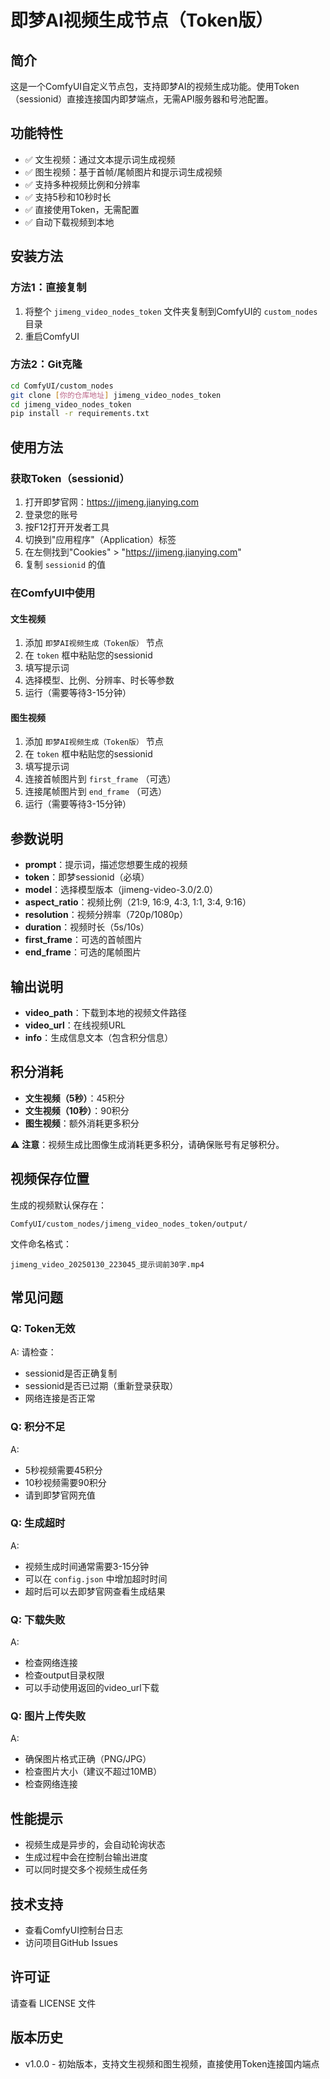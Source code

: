 # 即梦AI视频生成节点（Token版）

## 简介
这是一个ComfyUI自定义节点包，支持即梦AI的视频生成功能。使用Token（sessionid）直接连接国内即梦端点，无需API服务器和号池配置。

## 功能特性
- ✅ 文生视频：通过文本提示词生成视频
- ✅ 图生视频：基于首帧/尾帧图片和提示词生成视频
- ✅ 支持多种视频比例和分辨率
- ✅ 支持5秒和10秒时长
- ✅ 直接使用Token，无需配置
- ✅ 自动下载视频到本地

## 安装方法

### 方法1：直接复制
1. 将整个 `jimeng_video_nodes_token` 文件夹复制到ComfyUI的 `custom_nodes` 目录
2. 重启ComfyUI

### 方法2：Git克隆
```bash
cd ComfyUI/custom_nodes
git clone [你的仓库地址] jimeng_video_nodes_token
cd jimeng_video_nodes_token
pip install -r requirements.txt
```

## 使用方法

### 获取Token（sessionid）
1. 打开即梦官网：https://jimeng.jianying.com
2. 登录您的账号
3. 按F12打开开发者工具
4. 切换到"应用程序"（Application）标签
5. 在左侧找到"Cookies" > "https://jimeng.jianying.com"
6. 复制 `sessionid` 的值

### 在ComfyUI中使用

#### 文生视频
1. 添加 `即梦AI视频生成（Token版）` 节点
2. 在 `token` 框中粘贴您的sessionid
3. 填写提示词
4. 选择模型、比例、分辨率、时长等参数
5. 运行（需要等待3-15分钟）

#### 图生视频
1. 添加 `即梦AI视频生成（Token版）` 节点
2. 在 `token` 框中粘贴您的sessionid
3. 填写提示词
4. 连接首帧图片到 `first_frame` （可选）
5. 连接尾帧图片到 `end_frame` （可选）
6. 运行（需要等待3-15分钟）

## 参数说明

- **prompt**：提示词，描述您想要生成的视频
- **token**：即梦sessionid（必填）
- **model**：选择模型版本（jimeng-video-3.0/2.0）
- **aspect_ratio**：视频比例（21:9, 16:9, 4:3, 1:1, 3:4, 9:16）
- **resolution**：视频分辨率（720p/1080p）
- **duration**：视频时长（5s/10s）
- **first_frame**：可选的首帧图片
- **end_frame**：可选的尾帧图片

## 输出说明

- **video_path**：下载到本地的视频文件路径
- **video_url**：在线视频URL
- **info**：生成信息文本（包含积分信息）

## 积分消耗

- **文生视频（5秒）**：45积分
- **文生视频（10秒）**：90积分
- **图生视频**：额外消耗更多积分

⚠️ **注意**：视频生成比图像生成消耗更多积分，请确保账号有足够积分。

## 视频保存位置
生成的视频默认保存在：
```
ComfyUI/custom_nodes/jimeng_video_nodes_token/output/
```

文件命名格式：
```
jimeng_video_20250130_223045_提示词前30字.mp4
```

## 常见问题

### Q: Token无效
A: 请检查：
- sessionid是否正确复制
- sessionid是否已过期（重新登录获取）
- 网络连接是否正常

### Q: 积分不足
A: 
- 5秒视频需要45积分
- 10秒视频需要90积分
- 请到即梦官网充值

### Q: 生成超时
A: 
- 视频生成时间通常需要3-15分钟
- 可以在 `config.json` 中增加超时时间
- 超时后可以去即梦官网查看生成结果

### Q: 下载失败
A: 
- 检查网络连接
- 检查output目录权限
- 可以手动使用返回的video_url下载

### Q: 图片上传失败
A: 
- 确保图片格式正确（PNG/JPG）
- 检查图片大小（建议不超过10MB）
- 检查网络连接

## 性能提示
- 视频生成是异步的，会自动轮询状态
- 生成过程中会在控制台输出进度
- 可以同时提交多个视频生成任务

## 技术支持
- 查看ComfyUI控制台日志
- 访问项目GitHub Issues

## 许可证
请查看 LICENSE 文件

## 版本历史
- v1.0.0 - 初始版本，支持文生视频和图生视频，直接使用Token连接国内端点



